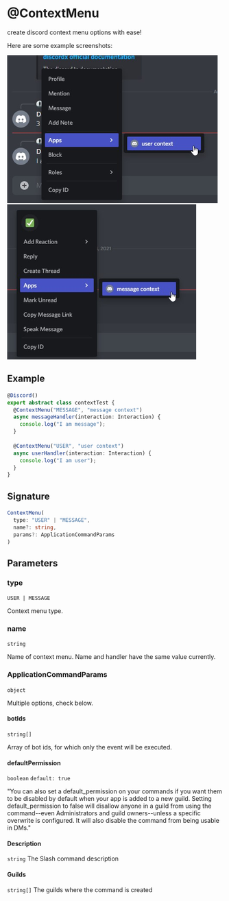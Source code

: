 # @ContextMenu

create discord context menu options with ease!

Here are some example screenshots:

![](../../../static/img/user-context.jpg)
![](../../../static/img/message-context.jpg)

## Example

```ts
@Discord()
export abstract class contextTest {
  @ContextMenu("MESSAGE", "message context")
  async messageHandler(interaction: Interaction) {
    console.log("I am message");
  }

  @ContextMenu("USER", "user context")
  async userHandler(interaction: Interaction) {
    console.log("I am user");
  }
}
```

## Signature

```ts
ContextMenu(
  type: "USER" | "MESSAGE",
  name?: string,
  params?: ApplicationCommandParams
)
```

## Parameters

### type

`USER | MESSAGE`

Context menu type.

### name

`string`

Name of context menu. Name and handler have the same value currently.

### ApplicationCommandParams

`object`

Multiple options, check below.

#### botIds

`string[]`

Array of bot ids, for which only the event will be executed.

#### defaultPermission

`boolean` `default: true`

"You can also set a default_permission on your commands if you want them to be disabled by default when your app is added to a new guild. Setting default_permission to false will disallow anyone in a guild from using the command--even Administrators and guild owners--unless a specific overwrite is configured. It will also disable the command from being usable in DMs."

#### Description

`string`
The Slash command description

#### Guilds

`string[]`
The guilds where the command is created

